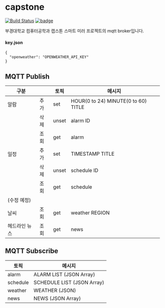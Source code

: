 # capstone
[![Build Status](https://travis-ci.org/bum752/capstone.svg?branch=master)](https://travis-ci.org/bum752/capstone)
[![badge](https://img.shields.io/badge/author-bum752-lightgrey.svg)](https://bum752.github.io)

부경대학교 컴퓨터공학과 캡스톤 스마트 미러 프로젝트의 mqtt broker입니다.

#### key.json
```
{
  "openweather": "OPENWEATHER_API_KEY"
}
```

## MQTT Publish

| 구분 |  | 토픽 | 메시지 |
| --- | --- | --- | --- |
| 알람 | 추가 | set | HOUR(0 to 24) MINUTE(0 to 60) TITLE |
|  | 삭제 | unset | alarm ID |
|  | 조회 | get | alarm |
| 일정 | 추가 | set | TIMESTAMP TITLE |
|  | 삭제 | unset | schedule ID |
|  | 조회 | get | schedule |
| (수정 예정) |
| 날씨 | 조회 | get | weather REGION |
| 헤드라인 뉴스 | 조회 | get | news |

## MQTT Subscribe
| 토픽 | 메시지 |
| --- | --- |
| alarm | ALARM LIST (JSON Array) |
| schedule | SCHEDULE LIST (JSON Array) |
| weather | WEATHER (JSON) |
| news | NEWS (JSON Array) |
